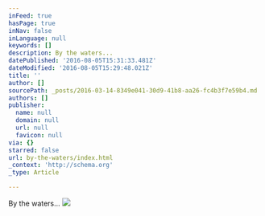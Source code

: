 ```yaml
---
inFeed: true
hasPage: true
inNav: false
inLanguage: null
keywords: []
description: By the waters...
datePublished: '2016-08-05T15:31:33.481Z'
dateModified: '2016-08-05T15:29:48.021Z'
title: ''
author: []
sourcePath: _posts/2016-03-14-8349e041-30d9-41b8-aa26-fc4b3f7e59b4.md
authors: []
publisher:
  name: null
  domain: null
  url: null
  favicon: null
via: {}
starred: false
url: by-the-waters/index.html
_context: 'http://schema.org'
_type: Article

---
```

By the waters...
![](https://the-grid-user-content.s3-us-west-2.amazonaws.com/dbbc9727-3bbe-4f7f-a98a-67c1388de579.jpg)